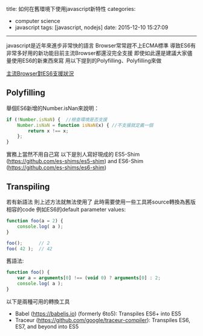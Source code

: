 title: 如何在舊環境下使用javascript新特性
categories:
  - computer science
  - javascript
tags: [javascript, nodejs]
date: 2015-12-10 15:27:09
---
javascript是近年來進步非常快的語言
Browser常常趕不上ECMA標準
導致ES6有非常多好用的新功能目前主流Browser都還沒完全支援
即使如此還是建議大家儘量使用ES6的新東西來寫
用以下提到的Polyfilling、Polyfilling來做

[主流Browser對ES6支援狀況](https://kangax.github.io/compat-table/es6/)

<!-- more -->

## Polyfilling
舉個ES6新增的Number.isNan來說明：
``` js
if (!Number.isNaN) {  //檢查環境是否支援
    Number.isNaN = function isNaN(x) { //不支援就定義一個
        return x !== x;
    };
}
```
實務上當然不用自己寫
以下是別人寫好現成的
ES5-Shim (https://github.com/es-shims/es5-shim) and ES6-Shim (https://github.com/es-shims/es6-shim)


## Transpiling
若有新語法
則上述方法就無法使用了
此時需要使用一些工具將source轉換為舊版相容的code
例如ES6的default parameter values:
``` js
function foo(a = 2) {
    console.log( a );
}

foo();      // 2
foo( 42 );  // 42
```

舊語法:
``` js
function foo() {
    var a = arguments[0] !== (void 0) ? arguments[0] : 2;
    console.log( a );
}
```

以下是兩種可用的轉換工具
* Babel (https://babeljs.io) (formerly 6to5): Transpiles ES6+ into ES5
* Traceur (https://github.com/google/traceur-compiler): Transpiles ES6, ES7, and beyond into ES5
